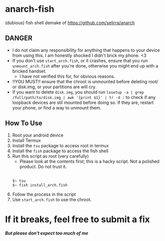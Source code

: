 # anarch-fish
(dubious) fish shell demake of https://github.com/selirra/anarch

## DANGER
- I do not claim any responsibility for anything that happens to your device from using this. I am honestly shocked I didn't brick my phone. <3
- If you don't use `start_arch.fish`, or it crashes, ensure that you run `unmount_arch.fish` after you're done, otherwise you might end up with a bricked handset.
  - I have not verified this for, for obvious reasons.
- !!YOU MUST!! ensure that the chroot is unmounted before deleting root/ or disk.img, or your partitions are will cry.
- If you want to delete `disk.img`, you should run `losetup -a | grep /full/path/to/disk.img | awk '{print $1}' | tr -d :` to check if any loopback devices are stil mounted before doing so. If they are, restart your phone, or find a way to unmount them.

## How To Use
1. Root your android device
2. Install Termux
3. Install the `tsu` package to access root in termux
4. Install the `fish` package to access the fish shell
5. Run this script as root (very carefully)
     - Please look at the contents first; this is a hacky script. Not a polished product. Do not trust it. <br> <br>
   ```fish
   $~ tsu
   $~ fish install_arch.fish
   ```
6. Follow the process in the script
7. Use `start_arch.fish` to use the chroot.

# If it breaks, feel free to submit a fix
##### But please don't expect too much of me
